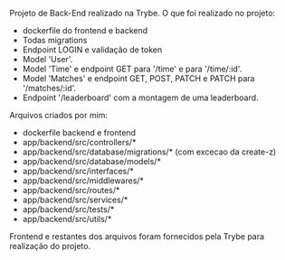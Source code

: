 Projeto de Back-End realizado na Trybe. O que foi realizado no projeto:

- dockerfile do frontend e backend
- Todas migrations
- Endpoint LOGIN e validação de token
- Model 'User'.
- Model 'Time' e endpoint GET para '/time' e para '/time/:id'.
- Model 'Matches' e endpoint GET, POST, PATCH e PATCH para '/matches/:id'.
- Endpoint '/leaderboard' com a montagem de uma leaderboard.

Arquivos criados por mim:

- dockerfile backend e frontend
- app/backend/src/controllers/*
- app/backend/src/database/migrations/*   (com excecao da create-z)
- app/backend/src/database/models/*
- app/backend/src/interfaces/*
- app/backend/src/middlewares/*
- app/backend/src/routes/*
- app/backend/src/services/*
- app/backend/src/tests/*
- app/backend/src/utils/*

Frontend e restantes dos arquivos foram fornecidos pela Trybe para realização do projeto.
